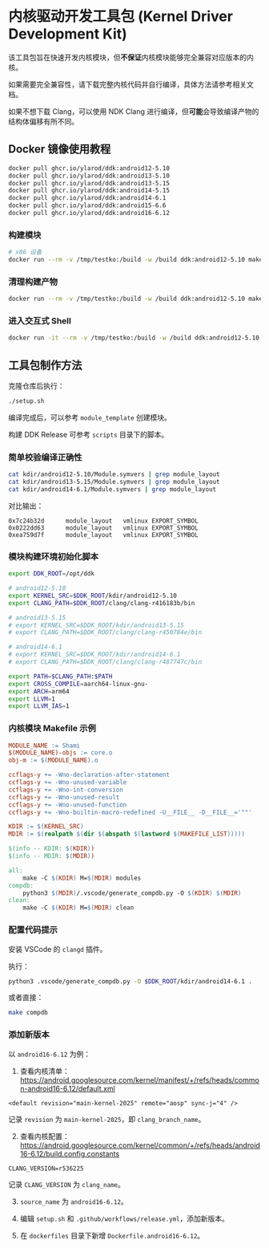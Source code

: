# 内核驱动开发工具包 (Kernel Driver Development Kit)

该工具包旨在快速开发内核模块，但**不保证**内核模块能够完全兼容对应版本的内核。

如果需要完全兼容性，请下载完整内核代码并自行编译，具体方法请参考相关文档。

如果不想下载 Clang，可以使用 NDK Clang 进行编译，但**可能**会导致编译产物的结构体偏移有所不同。

## Docker 镜像使用教程

```bash
docker pull ghcr.io/ylarod/ddk:android12-5.10
docker pull ghcr.io/ylarod/ddk:android13-5.10
docker pull ghcr.io/ylarod/ddk:android13-5.15
docker pull ghcr.io/ylarod/ddk:android14-5.15
docker pull ghcr.io/ylarod/ddk:android14-6.1
docker pull ghcr.io/ylarod/ddk:android15-6.6
docker pull ghcr.io/ylarod/ddk:android16-6.12

```

### 构建模块

```bash
# x86 设备
docker run --rm -v /tmp/testko:/build -w /build ddk:android12-5.10 make
```

### 清理构建产物

```bash
docker run --rm -v /tmp/testko:/build -w /build ddk:android12-5.10 make clean
```

### 进入交互式 Shell

```bash
docker run -it --rm -v /tmp/testko:/build -w /build ddk:android12-5.10
```

## 工具包制作方法

克隆仓库后执行：

```sh
./setup.sh
```

编译完成后，可以参考 `module_template` 创建模块。

构建 DDK Release 可参考 `scripts` 目录下的脚本。

### 简单校验编译正确性

```sh
cat kdir/android12-5.10/Module.symvers | grep module_layout
cat kdir/android13-5.15/Module.symvers | grep module_layout
cat kdir/android14-6.1/Module.symvers | grep module_layout
```

对比输出：

```
0x7c24b32d      module_layout   vmlinux EXPORT_SYMBOL
0x0222dd63      module_layout   vmlinux EXPORT_SYMBOL
0xea759d7f      module_layout   vmlinux EXPORT_SYMBOL
```

### 模块构建环境初始化脚本

```sh
export DDK_ROOT=/opt/ddk

# android12-5.10
export KERNEL_SRC=$DDK_ROOT/kdir/android12-5.10
export CLANG_PATH=$DDK_ROOT/clang/clang-r416183b/bin

# android13-5.15
# export KERNEL_SRC=$DDK_ROOT/kdir/android13-5.15
# export CLANG_PATH=$DDK_ROOT/clang/clang-r450784e/bin

# android14-6.1
# export KERNEL_SRC=$DDK_ROOT/kdir/android14-6.1
# export CLANG_PATH=$DDK_ROOT/clang/clang-r487747c/bin

export PATH=$CLANG_PATH:$PATH
export CROSS_COMPILE=aarch64-linux-gnu-
export ARCH=arm64
export LLVM=1
export LLVM_IAS=1
```

### 内核模块 Makefile 示例

```Makefile
MODULE_NAME := Shami
$(MODULE_NAME)-objs := core.o
obj-m := $(MODULE_NAME).o

ccflags-y += -Wno-declaration-after-statement
ccflags-y += -Wno-unused-variable
ccflags-y += -Wno-int-conversion
ccflags-y += -Wno-unused-result
ccflags-y += -Wno-unused-function
ccflags-y += -Wno-builtin-macro-redefined -U__FILE__ -D__FILE__='""'

KDIR := $(KERNEL_SRC)
MDIR := $(realpath $(dir $(abspath $(lastword $(MAKEFILE_LIST)))))

$(info -- KDIR: $(KDIR))
$(info -- MDIR: $(MDIR))

all:
	make -C $(KDIR) M=$(MDIR) modules
compdb:
	python3 $(MDIR)/.vscode/generate_compdb.py -O $(KDIR) $(MDIR)
clean:
	make -C $(KDIR) M=$(MDIR) clean
```

### 配置代码提示

安装 VSCode 的 `clangd` 插件。

执行：

```sh
python3 .vscode/generate_compdb.py -O $DDK_ROOT/kdir/android14-6.1 .
```

或者直接：

```sh
make compdb
```

### 添加新版本

以 `android16-6.12` 为例：

1. 查看内核清单：<https://android.googlesource.com/kernel/manifest/+/refs/heads/common-android16-6.12/default.xml>

```
<default revision="main-kernel-2025" remote="aosp" sync-j="4" />
```

记录 `revision` 为 `main-kernel-2025`，即 `clang_branch_name`。

2. 查看内核配置：<https://android.googlesource.com/kernel/common/+/refs/heads/android16-6.12/build.config.constants>

```
CLANG_VERSION=r536225
```

记录 `CLANG_VERSION` 为 `clang_name`。

3. `source_name` 为 `android16-6.12`。

4. 编辑 `setup.sh` 和 `.github/workflows/release.yml`，添加新版本。

5. 在 `dockerfiles` 目录下新增 `Dockerfile.android16-6.12`。
